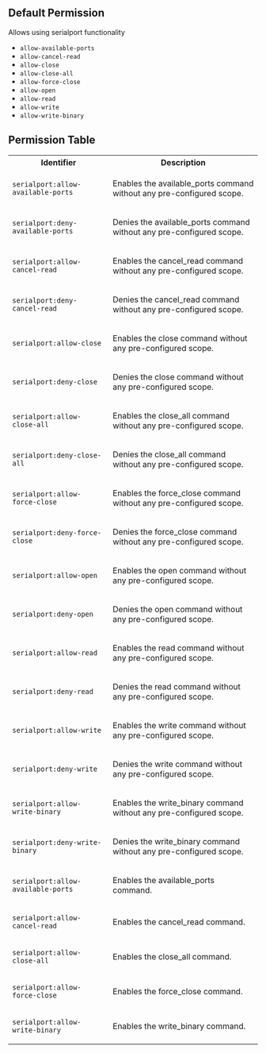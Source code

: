 ## Default Permission

Allows using serialport functionality

- `allow-available-ports`
- `allow-cancel-read`
- `allow-close`
- `allow-close-all`
- `allow-force-close`
- `allow-open`
- `allow-read`
- `allow-write`
- `allow-write-binary`

## Permission Table

<table>
<tr>
<th>Identifier</th>
<th>Description</th>
</tr>


<tr>
<td>

`serialport:allow-available-ports`

</td>
<td>

Enables the available_ports command without any pre-configured scope.

</td>
</tr>

<tr>
<td>

`serialport:deny-available-ports`

</td>
<td>

Denies the available_ports command without any pre-configured scope.

</td>
</tr>

<tr>
<td>

`serialport:allow-cancel-read`

</td>
<td>

Enables the cancel_read command without any pre-configured scope.

</td>
</tr>

<tr>
<td>

`serialport:deny-cancel-read`

</td>
<td>

Denies the cancel_read command without any pre-configured scope.

</td>
</tr>

<tr>
<td>

`serialport:allow-close`

</td>
<td>

Enables the close command without any pre-configured scope.

</td>
</tr>

<tr>
<td>

`serialport:deny-close`

</td>
<td>

Denies the close command without any pre-configured scope.

</td>
</tr>

<tr>
<td>

`serialport:allow-close-all`

</td>
<td>

Enables the close_all command without any pre-configured scope.

</td>
</tr>

<tr>
<td>

`serialport:deny-close-all`

</td>
<td>

Denies the close_all command without any pre-configured scope.

</td>
</tr>

<tr>
<td>

`serialport:allow-force-close`

</td>
<td>

Enables the force_close command without any pre-configured scope.

</td>
</tr>

<tr>
<td>

`serialport:deny-force-close`

</td>
<td>

Denies the force_close command without any pre-configured scope.

</td>
</tr>

<tr>
<td>

`serialport:allow-open`

</td>
<td>

Enables the open command without any pre-configured scope.

</td>
</tr>

<tr>
<td>

`serialport:deny-open`

</td>
<td>

Denies the open command without any pre-configured scope.

</td>
</tr>

<tr>
<td>

`serialport:allow-read`

</td>
<td>

Enables the read command without any pre-configured scope.

</td>
</tr>

<tr>
<td>

`serialport:deny-read`

</td>
<td>

Denies the read command without any pre-configured scope.

</td>
</tr>

<tr>
<td>

`serialport:allow-write`

</td>
<td>

Enables the write command without any pre-configured scope.

</td>
</tr>

<tr>
<td>

`serialport:deny-write`

</td>
<td>

Denies the write command without any pre-configured scope.

</td>
</tr>

<tr>
<td>

`serialport:allow-write-binary`

</td>
<td>

Enables the write_binary command without any pre-configured scope.

</td>
</tr>

<tr>
<td>

`serialport:deny-write-binary`

</td>
<td>

Denies the write_binary command without any pre-configured scope.

</td>
</tr>

<tr>
<td>

`serialport:allow-available-ports`

</td>
<td>

Enables the available_ports command.

</td>
</tr>

<tr>
<td>

`serialport:allow-cancel-read`

</td>
<td>

Enables the cancel_read command.

</td>
</tr>

<tr>
<td>

`serialport:allow-close-all`

</td>
<td>

Enables the close_all command.

</td>
</tr>

<tr>
<td>

`serialport:allow-force-close`

</td>
<td>

Enables the force_close command.

</td>
</tr>

<tr>
<td>

`serialport:allow-write-binary`

</td>
<td>

Enables the write_binary command.

</td>
</tr>
</table>
